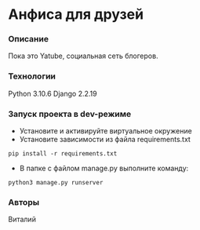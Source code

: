 # Анфиса для друзей
### Описание
Пока это Yatube, социальная сеть блогеров.
### Технологии
Python 3.10.6
Django 2.2.19
### Запуск проекта в dev-режиме
- Установите и активируйте виртуальное окружение
- Установите зависимости из файла requirements.txt
```
pip install -r requirements.txt
``` 
- В папке с файлом manage.py выполните команду:
```
python3 manage.py runserver
```
### Авторы
Виталий